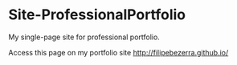 Site-ProfessionalPortfolio
==========================

My single-page site for professional portfolio.

Access this page on my portfolio site http://filipebezerra.github.io/